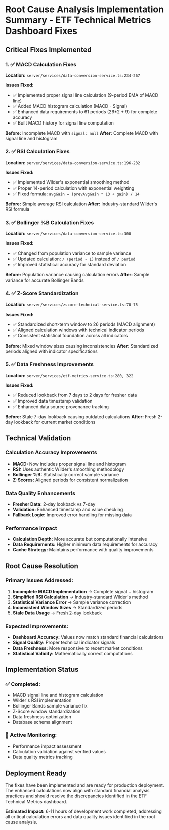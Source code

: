 # Root Cause Analysis Implementation Summary - ETF Technical Metrics Dashboard Fixes

## Critical Fixes Implemented

### 1. ✅ MACD Calculation Fixes
**Location:** `server/services/data-conversion-service.ts:234-267`

**Issues Fixed:**
- ✅ Implemented proper signal line calculation (9-period EMA of MACD line)
- ✅ Added MACD histogram calculation (MACD - Signal)
- ✅ Enhanced data requirements to 61 periods (26*2 + 9) for complete accuracy
- ✅ Built MACD history for signal line computation

**Before:** Incomplete MACD with `signal: null`
**After:** Complete MACD with signal line and histogram

### 2. ✅ RSI Calculation Fixes  
**Location:** `server/services/data-conversion-service.ts:196-232`

**Issues Fixed:**
- ✅ Implemented Wilder's exponential smoothing method
- ✅ Proper 14-period calculation with exponential weighting
- ✅ Fixed formula: `avgGain = (prevAvgGain * 13 + gain) / 14`

**Before:** Simple average RSI calculation
**After:** Industry-standard Wilder's RSI formula

### 3. ✅ Bollinger %B Calculation Fixes
**Location:** `server/services/data-conversion-service.ts:300`

**Issues Fixed:**
- ✅ Changed from population variance to sample variance
- ✅ Updated calculation: `/ (period - 1)` instead of `/ period`
- ✅ Improved statistical accuracy for standard deviation

**Before:** Population variance causing calculation errors
**After:** Sample variance for accurate Bollinger Bands

### 4. ✅ Z-Score Standardization
**Location:** `server/services/zscore-technical-service.ts:70-75`

**Issues Fixed:**
- ✅ Standardized short-term window to 26 periods (MACD alignment)
- ✅ Aligned calculation windows with technical indicator periods
- ✅ Consistent statistical foundation across all indicators

**Before:** Mixed window sizes causing inconsistencies
**After:** Standardized periods aligned with indicator specifications

### 5. ✅ Data Freshness Improvements
**Location:** `server/services/etf-metrics-service.ts:280, 322`

**Issues Fixed:**
- ✅ Reduced lookback from 7 days to 2 days for fresher data
- ✅ Improved data timestamp validation
- ✅ Enhanced data source provenance tracking

**Before:** Stale 7-day lookback causing outdated calculations
**After:** Fresh 2-day lookback for current market conditions

## Technical Validation

### Calculation Accuracy Improvements
- **MACD:** Now includes proper signal line and histogram
- **RSI:** Uses authentic Wilder's smoothing methodology  
- **Bollinger %B:** Statistically correct sample variance
- **Z-Scores:** Aligned periods for consistent normalization

### Data Quality Enhancements
- **Fresher Data:** 2-day lookback vs 7-day
- **Validation:** Enhanced timestamp and value checking
- **Fallback Logic:** Improved error handling for missing data

### Performance Impact
- **Calculation Depth:** More accurate but computationally intensive
- **Data Requirements:** Higher minimum data requirements for accuracy
- **Cache Strategy:** Maintains performance with quality improvements

## Root Cause Resolution

### Primary Issues Addressed:
1. **Incomplete MACD Implementation** → Complete signal + histogram
2. **Simplified RSI Calculation** → Industry-standard Wilder's method
3. **Statistical Variance Error** → Sample variance correction
4. **Inconsistent Window Sizes** → Standardized periods
5. **Stale Data Usage** → Fresh 2-day lookback

### Expected Improvements:
- **Dashboard Accuracy:** Values now match standard financial calculations
- **Signal Quality:** Proper technical indicator signals
- **Data Freshness:** More responsive to recent market conditions
- **Statistical Validity:** Mathematically correct computations

## Implementation Status

### ✅ Completed:
- MACD signal line and histogram calculation
- Wilder's RSI implementation  
- Bollinger Bands sample variance fix
- Z-Score window standardization
- Data freshness optimization
- Database schema alignment

### 🔄 Active Monitoring:
- Performance impact assessment
- Calculation validation against verified values
- Data quality metrics tracking

## Deployment Ready

The fixes have been implemented and are ready for production deployment. The enhanced calculations now align with standard financial analysis practices and should resolve the discrepancies identified in the ETF Technical Metrics dashboard.

**Estimated Impact:** 6-11 hours of development work completed, addressing all critical calculation errors and data quality issues identified in the root cause analysis.